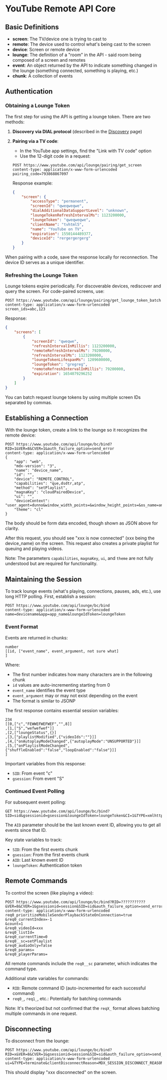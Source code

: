 # YouTube Remote API Core

## Basic Definitions
- **screen**: The TV/device one is trying to cast to
- **remote**: The device used to control what's being cast to the screen
- **device**: Screen or remote device
- **lounge**: The definition of a "room" in the API - said room being composed of a screen and remotes
- **event**: An object returned by the API to indicate something changed in the lounge (something connected, something is playing, etc.)
- **chunk**: A collection of events

## Authentication

### Obtaining a Lounge Token
The first step for using the API is getting a lounge token. There are two methods:

1. **Discovery via DIAL protocol** (described in the [Discovery](Discovery.md) page)
2. **Pairing via a TV code**:
   - In the YouTube app settings, find the "Link with TV code" option
   - Use the 12-digit code in a request:
   ```
   POST https://www.youtube.com/api/lounge/pairing/get_screen
   content-type: application/x-www-form-urlencoded
   pairing_code=793868867097
   ```
   
   Response example:
   ```json
   {
       "screen": {
           "accessType": "permanent",
           "screenId": "qweqweqwe",
           "dialAdditionalDataSupportLevel": "unknown",
           "loungeTokenRefreshIntervalMs": 1123200000,
           "loungeToken": "qweqweqwe",
           "clientName": "tvhtml5",
           "name": "YouTube on TV",
           "expiration": 1550144489377,
           "deviceId": "rergergergerg"
       }
   }
   ```

When pairing with a code, save the response locally for reconnection. The device ID serves as a unique identifier.

### Refreshing the Lounge Token
Lounge tokens expire periodically. For discoverable devices, rediscover and query the screen. For code-paired screens, use:

```
POST https://www.youtube.com/api/lounge/pairing/get_lounge_token_batch
content-type: application/x-www-form-urlencoded
screen_ids=abc,123
```

Response:
```json
{
    "screens": [
        {
            "screenId": "qweqwe",
            "refreshIntervalInMillis": 1123200000,
            "remoteRefreshIntervalMs": 79200000,
            "refreshIntervalMs": 1123200000,
            "loungeTokenLifespanMs": 1209600000,
            "loungeToken": "gregreg",
            "remoteRefreshIntervalInMillis": 79200000,
            "expiration": 1654079296252
        }
    ]
}
```

You can batch request lounge tokens by using multiple screen IDs separated by commas.

## Establishing a Connection
With the lounge token, create a link to the lounge so it recognizes the remote device:

```
POST https://www.youtube.com/api/lounge/bc/bind?RID=1&VER=8&CVER=1&auth_failure_option=send_error
content-type: application/x-www-form-urlencoded
{
    "app": "web",
    "mdx-version": "3",
    "name": "device_name",
    "id": "",
    "device": "REMOTE_CONTROL",
    "capabilities": "que,dsdtr,atp",
    "method": "setPlaylist",
    "magnaKey": "cloudPairedDevice",
    "ui": "",
    "deviceContext": "user_agent=dunno&window_width_points=&window_height_points=&os_name=android&ms=",
    "theme": "cl"
}
```

The body should be form data encoded, though shown as JSON above for clarity.

After this request, you should see "xxx is now connected" (xxx being the device_name) on the screen. This request also creates a private playlist for queuing and playing videos.

Note: The parameters `capabilities`, `magnaKey`, `ui`, and `theme` are not fully understood but are required for functionality.

## Maintaining the Session
To track lounge events (what's playing, connections, pauses, ads, etc.), use long HTTP polling. First, establish a session:

```
POST https://www.youtube.com/api/lounge/bc/bind
content-type: application/x-www-form-urlencoded
name=devicename&app=app_name&loungeIdToken=loungeToken
```

### Event Format
Events are returned in chunks:
```
number
[[id, ["event_name", event_argument, not sure what]
]
```

Where:
- The first number indicates how many characters are in the following chunk
- `id` values are auto-incrementing starting from 0
- `event_name` identifies the event type
- `event_argument` may or may not exist depending on the event
- The format is similar to JSONP

The first response contains essential session variables:
```
234
[[0,["c","FEWWEFWEFWEF","",8]]
,[1,["S","wefwefwef"]]
,[2,["loungeStatus",{}]
,[3,["playlistModified",{"videoIds":""}]]
,[4,["onAutoplayModeChanged",{"autoplayMode":"UNSUPPORTED"}]]
,[5,["onPlaylistModeChanged",{"shuffleEnabled":"false","loopEnabled":"false"}]]
]
```

Important variables from this response:
- `SID`: From event "c"
- `gsession`: From event "S"

### Continued Event Polling
For subsequent event polling:
```
GET https://www.youtube.com/api/lounge/bc/bind?SID=sid&gsessionid=gsession&loungeIdToken=loungeToken&CI=1&TYPE=xmlhttp&AID=???
```

The `AID` parameter should be the last known event ID, allowing you to get all events since that ID.

Key state variables to track:
- `SID`: From the first events chunk
- `gsession`: From the first events chunk
- `AID`: Last known event ID
- `loungeToken`: Authentication token

## Remote Commands
To control the screen (like playing a video):

```
POST https://www.youtube.com/api/lounge/bc/bind?RID=???????????&VER=8&CVER=1&gsessionid=session&SID=sid&auth_failure_option=send_error
content-type: application/x-www-form-urlencoded
req0_prioritizeMobileSenderPlaybackStateOnConnection=true
&req0_currentIndex=-1
&count=1
&req0_videoId=xxx
&req0_listId=
&req0_currentTime=0
&req0__sc=setPlaylist
&req0_audioOnly=false
&req0_params=
&req0_playerParams=
```

All remote commands include the `req0__sc` parameter, which indicates the command type.

Additional state variables for commands:
- `RID`: Remote command ID (auto-incremented for each successful command)
- `req0_`, `req1_`, etc.: Potentially for batching commands

Note: It's theorized but not confirmed that the `reqX_` format allows batching multiple commands in one request.

## Disconnecting
To disconnect from the lounge:

```
POST https://www.youtube.com/api/lounge/bc/bind?RID=x&VER=8&CVER=1&gsessionid=session&SID=sid&auth_failure_option=send_error
content-type: application/x-www-form-urlencoded
ui=&TYPE=terminate&clientDisconnectReason=MDX_SESSION_DISCONNECT_REASON_DISCONNECTED_BY_USER
```

This should display "xxx disconnected" on the screen.